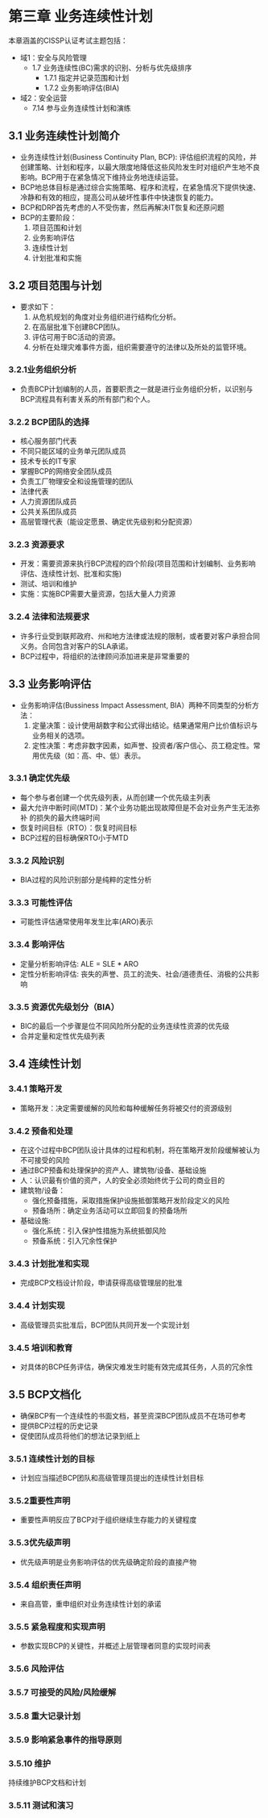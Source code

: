 # 第三章  业务连续性计划
本章涵盖的CISSP认证考试主题包括：
* 域1：安全与风险管理
	* 1.7 业务连续性(BC)需求的识别、分析与优先级排序
		* 1.7.1 指定并记录范围和计划
		* 1.7.2 业务影响评估(BIA)
* 域2：安全运营
	* 7.14 参与业务连续性计划和演练
	 	
## 3.1 业务连续性计划简介
* 业务连续性计划(Business Continuity Plan, BCP): 评估组织流程的风险，并创建策略、计划和程序，以最大限度地降低这些风险发生时对组织产生地不良影响。BCP用于在紧急情况下维持业务地连续运营。
* BCP地总体目标是通过综合实施策略、程序和流程，在紧急情况下提供快速、冷静和有效的相应，提高公司从破坏性事件中快速恢复的能力。
* BCP和DRP首先考虑的人不受伤害，然后再解决IT恢复和还原问题
* BCP的主要阶段：
	1. 项目范围和计划
	2. 业务影响评估
	3. 连续性计划
	4. 计划批准和实施

## 3.2 项目范围与计划
* 要求如下：
	1. 从危机规划的角度对业务组织进行结构化分析。
	2. 在高层批准下创建BCP团队。
	3. 评估可用于BC活动的资源。
	4. 分析在处理灾难事件方面，组织需要遵守的法律以及所处的监管环境。
	
### 3.2.1业务组织分析
* 负责BCP计划编制的人员，首要职责之一就是进行业务组织分析，以识别与BCP流程具有利害关系的所有部门和个人。

### 3.2.2 BCP团队的选择
* 核心服务部门代表
* 不同只能区域的业务单元团队成员
* 技术专长的IT专家
* 掌握BCP的网络安全团队成员
* 负责工厂物理安全和设施管理的团队
* 法律代表
* 人力资源团队成员
* 公共关系团队成员
* 高层管理代表（能设定愿景、确定优先级别和分配资源）

### 3.2.3 资源要求
* 开发：需要资源来执行BCP流程的四个阶段(项目范围和计划编制、业务影响评估、连续性计划、批准和实施)
* 测试、培训和维护
* 实施：实施BCP需要大量资源，包括大量人力资源

### 3.2.4 法律和法规要求
* 许多行业受到联邦政府、州和地方法律或法规的限制，或者要对客户承担合同义务。合同包含对客户的SLA承诺。
* BCP过程中，将组织的法律顾问添加进来是非常重要的

## 3.3 业务影响评估
* 业务影响评估(Bussiness Impact Assessment, BIA）两种不同类型的分析方法：
	1. 定量决策：设计使用胡数字和公式得出结论。结果通常用户比价值标识与业务相关的选项。
	2. 定性决策：考虑非数字因素，如声誉、投资者/客户信心、员工稳定性。常用优先级（如：高、中、低）表示。

### 3.3.1 确定优先级
* 每个参与者创建一个优先级列表，从而创建一个优先级主列表
* 最大允许中断时间(MTD)：某个业务功能出现故障但是不会对业务产生无法弥补 的损失的最大终端时间
* 恢复时间目标（RTO）：恢复时间目标
* BCP过程的目标确保RTO小于MTD

### 3.3.2 风险识别
* BIA过程的风险识别部分是纯粹的定性分析

### 3.3.3 可能性评估
* 可能性评估通常使用年发生比率(ARO)表示

### 3.3.4 影响评估
* 定量分析影响评估: ALE = SLE * ARO
* 定性分析影响评估: 丧失的声誉、员工的流失、社会/道德责任、消极的公共影响

### 3.3.5 资源优先级划分（BIA）
* BIC的最后一个步骤是位不同风险所分配的业务连续性资源的优先级
* 合并定量和定性优先级列表

## 3.4 连续性计划

### 3.4.1 策略开发
* 策略开发：决定需要缓解的风险和每种缓解任务将被交付的资源级别

### 3.4.2 预备和处理
* 在这个过程中BCP团队设计具体的过程和机制，将在策略开发阶段缓解被认为不可接受的风险
* 通过BCP预备和处理保护的资产人、建筑物/设备、基础设施
* 人：认识最有价值的资产，人的安全必须始终优于公司的商业目的
* 建筑物/设备：
	* 强化预备措施，采取措施保护设施抵御策略开发阶段定义的风险
	* 预备场所：确定业务活动可以立即回复的预备场所
* 基础设施:
	* 强化系统：引入保护性措施为系统抵御风险
	* 预备系统：引入冗余性保护

### 3.4.3 计划批准和实现
* 完成BCP文档设计阶段，申请获得高级管理层的批准

### 3.4.4 计划实现
* 高级管理员实批准后，BCP团队共同开发一个实现计划

### 3.4.5 培训和教育
* 对具体的BCP任务评估，确保灾难发生时能有效完成其任务，人员的冗余性

## 3.5 BCP文档化
* 确保BCP有一个连续性的书面文档，甚至资深BCP团队成员不在场可参考
* 提供BCP过程的历史记录
* 促使团队成员将他们的想法记录到纸上

### 3.5.1 连续性计划的目标
* 计划应当描述BCP团队和高级管理员提出的连续性计划目标

### 3.5.2重要性声明
* 重要性声明反应了BCP对于组织继续生存能力的关键程度

### 3.5.3优先级声明
* 优先级声明是业务影响评估的优先级确定阶段的直接产物

### 3.5.4 组织责任声明
* 来自高管，重申组织对业务连续性计划的承诺

### 3.5.5 紧急程度和实现声明
* 参数实现BCP的关键性，并概述上层管理者同意的实现时间表

### 3.5.6 风险评估

### 3.5.7 可接受的风险/风险缓解

### 3.5.8 重大记录计划

### 3.5.9 影响紧急事件的指导原则

### 3.5.10 维护
持续维护BCP文档和计划

### 3.5.11 测试和演习
